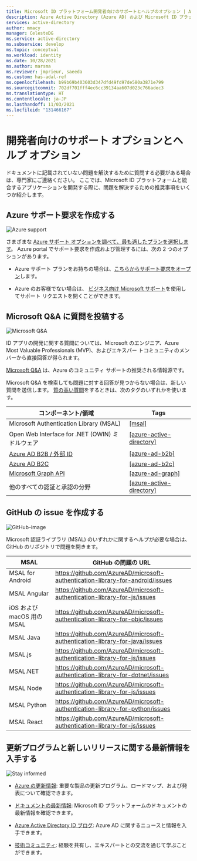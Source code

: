 ```yaml
---
title: Microsoft ID プラットフォーム開発者向けのサポートとヘルプのオプション | Azure
description: Azure Active Directory (Azure AD) および Microsoft ID プラットフォームのその他のコンポーネントと統合される ID およびアクセス管理 (IAM) ソリューションを構築する際に役立つ情報を入手し、質問の答えを見つける方法について説明します。
services: active-directory
author: mmacy
manager: CelesteDG
ms.service: active-directory
ms.subservice: develop
ms.topic: conceptual
ms.workload: identity
ms.date: 10/28/2021
ms.author: marsma
ms.reviewer: jmprieur, saeeda
ms.custom: has-adal-ref
ms.openlocfilehash: b99b69b403603d347dfd49fd97de580a3871e799
ms.sourcegitcommit: 702df701fff4ec6cc39134aa607d023c766adec3
ms.translationtype: HT
ms.contentlocale: ja-JP
ms.lasthandoff: 11/03/2021
ms.locfileid: "131466167"
---
```

# <a name="support-and-help-options-for-developers"></a>開発者向けのサポート オプションとヘルプ オプション

ドキュメントに記載されていない問題を解決するために質問する必要がある場合は、専門家にご連絡ください。 ここでは、Microsoft ID プラットフォームと統合するアプリケーションを開発する際に、問題を解決するための推奨事項をいくつか紹介します。

## <a name="create-an-azure-support-request"></a>Azure サポート要求を作成する

<div class='icon is-large'>
    <img alt='Azure support' src='./media/common/logo_azure.svg'>
</div>

さまざまな [Azure サポート オプションを調べて、最も適したプランを選択します](https://azure.microsoft.com/support/plans)。 Azure portal でサポート要求を作成および管理するには、次の 2 つのオプションがあります。

- Azure サポート プランをお持ちの場合は、[こちらからサポート要求をオープン](https://portal.azure.com/#blade/Microsoft_Azure_Support/HelpAndSupportBlade/newsupportrequest)します。

- Azure のお客様でない場合は、 [ビジネス向け Microsoft サポート](https://support.serviceshub.microsoft.com/supportforbusiness)を使用してサポート リクエストを開くことができます。

## <a name="post-a-question-to-microsoft-qa"></a>Microsoft Q&A に質問を投稿する

<div class='icon is-large'>
    <img alt='Microsoft Q&A' src='./media/common/question-mark-icon.png'>
</div>

ID アプリの開発に関する質問については、Microsoft のエンジニア、Azure Most Valuable Professionals (MVP)、およびエキスパー トコミュニティのメンバーから直接回答が得られます。

[Microsoft Q&A](/answers/products/) は、Azure のコミュニティ サポートの推奨される情報源です。

Microsoft Q&A を検索しても問題に対する回答が見つからない場合は、新しい質問を送信します。 [質の高い質問](/answers/articles/24951/how-to-write-a-quality-question.html)をするときは、次のタグのいずれかを使います。

| コンポーネント/領域                                                              | Tags                                                                    |
| --------------------------------------------------------------------------- | ----------------------------------------------------------------------- |
| Microsoft Authentication Library (MSAL)                                     | [[msal]](/answers/topics/azure-ad-msal.html)                            |
| Open Web Interface for .NET (OWIN) ミドルウェア                               | [[azure-active-directory]](/answers/topics/azure-active-directory.html) |
| [Azure AD B2B / 外部 ID](../external-identities/what-is-b2b.md) | [[azure-ad-b2b]](/answers/topics/azure-ad-b2b.html)                     |
| [Azure AD B2C](https://azure.microsoft.com/services/active-directory-b2c/)  | [[azure-ad-b2c]](/answers/topics/azure-ad-b2c.html)                     |
| [Microsoft Graph API](https://developer.microsoft.com/graph/)               | [[azure-ad-graph]](/answers/topics/azure-ad-graph.html)                 |
| 他のすべての認証と承認の分野                            | [[azure-active-directory]](/answers/topics/azure-active-directory.html) |

## <a name="create-a-github-issue"></a>GitHub の issue を作成する

<div class='icon is-large'>
    <img alt='GitHub-image' src='./media/common/github.svg'>
</div>

Microsoft 認証ライブラリ (MSAL) のいずれかに関するヘルプが必要な場合は、GitHub のリポジトリで問題を開きます。

| MSAL                   | GitHub の問題の URL                                                              |
| ---------------------- | ------------------------------------------------------------------------------ |
| MSAL for Android       | https://github.com/AzureAD/microsoft-authentication-library-for-android/issues |
| MSAL Angular           | https://github.com/AzureAD/microsoft-authentication-library-for-js/issues      |
| iOS および macOS 用の MSAL | https://github.com/AzureAD/microsoft-authentication-library-for-objc/issues    |
| MSAL Java              | https://github.com/AzureAD/microsoft-authentication-library-for-java/issues    |
| MSAL.js                | https://github.com/AzureAD/microsoft-authentication-library-for-js/issues      |
| MSAL.NET               | https://github.com/AzureAD/microsoft-authentication-library-for-dotnet/issues  |
| MSAL Node              | https://github.com/AzureAD/microsoft-authentication-library-for-js/issues      |
| MSAL Python            | https://github.com/AzureAD/microsoft-authentication-library-for-python/issues  |
| MSAL React             | https://github.com/AzureAD/microsoft-authentication-library-for-js/issues      |

## <a name="stay-informed-of-updates-and-new-releases"></a>更新プログラムと新しいリリースに関する最新情報を入手する

<div class='icon is-large'>
    <img alt='Stay informed' src='./media/common/i_blog.svg'>
</div>

- [Azure の更新情報](https://azure.microsoft.com/updates/?category=identity): 重要な製品の更新プログラム、ロードマップ、および発表について確認できます。

- [ドキュメントの最新情報](./whats-new-docs.md): Microsoft ID プラットフォームのドキュメントの最新情報を確認できます。

- [Azure Active Directory ID ブログ](https://techcommunity.microsoft.com/t5/azure-active-directory-identity/bg-p/Identity): Azure AD に関するニュースと情報を入手できます。

- [技術コミュニティ](https://techcommunity.microsoft.com/t5/azure-active-directory-identity/bg-p/Identity/): 経験を共有し、エキスパートとの交流を通じて学ぶことができます。
